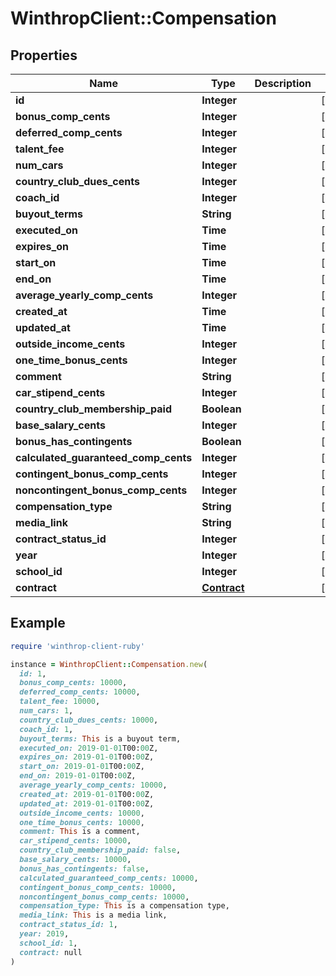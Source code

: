 # WinthropClient::Compensation

## Properties

| Name | Type | Description | Notes |
| ---- | ---- | ----------- | ----- |
| **id** | **Integer** |  | [optional] |
| **bonus_comp_cents** | **Integer** |  | [optional] |
| **deferred_comp_cents** | **Integer** |  | [optional] |
| **talent_fee** | **Integer** |  | [optional] |
| **num_cars** | **Integer** |  | [optional] |
| **country_club_dues_cents** | **Integer** |  | [optional] |
| **coach_id** | **Integer** |  | [optional] |
| **buyout_terms** | **String** |  | [optional] |
| **executed_on** | **Time** |  | [optional] |
| **expires_on** | **Time** |  | [optional] |
| **start_on** | **Time** |  | [optional] |
| **end_on** | **Time** |  | [optional] |
| **average_yearly_comp_cents** | **Integer** |  | [optional] |
| **created_at** | **Time** |  | [optional] |
| **updated_at** | **Time** |  | [optional] |
| **outside_income_cents** | **Integer** |  | [optional] |
| **one_time_bonus_cents** | **Integer** |  | [optional] |
| **comment** | **String** |  | [optional] |
| **car_stipend_cents** | **Integer** |  | [optional] |
| **country_club_membership_paid** | **Boolean** |  | [optional] |
| **base_salary_cents** | **Integer** |  | [optional] |
| **bonus_has_contingents** | **Boolean** |  | [optional] |
| **calculated_guaranteed_comp_cents** | **Integer** |  | [optional] |
| **contingent_bonus_comp_cents** | **Integer** |  | [optional] |
| **noncontingent_bonus_comp_cents** | **Integer** |  | [optional] |
| **compensation_type** | **String** |  | [optional] |
| **media_link** | **String** |  | [optional] |
| **contract_status_id** | **Integer** |  | [optional] |
| **year** | **Integer** |  | [optional] |
| **school_id** | **Integer** |  | [optional] |
| **contract** | [**Contract**](Contract.md) |  | [optional] |

## Example

```ruby
require 'winthrop-client-ruby'

instance = WinthropClient::Compensation.new(
  id: 1,
  bonus_comp_cents: 10000,
  deferred_comp_cents: 10000,
  talent_fee: 10000,
  num_cars: 1,
  country_club_dues_cents: 10000,
  coach_id: 1,
  buyout_terms: This is a buyout term,
  executed_on: 2019-01-01T00:00Z,
  expires_on: 2019-01-01T00:00Z,
  start_on: 2019-01-01T00:00Z,
  end_on: 2019-01-01T00:00Z,
  average_yearly_comp_cents: 10000,
  created_at: 2019-01-01T00:00Z,
  updated_at: 2019-01-01T00:00Z,
  outside_income_cents: 10000,
  one_time_bonus_cents: 10000,
  comment: This is a comment,
  car_stipend_cents: 10000,
  country_club_membership_paid: false,
  base_salary_cents: 10000,
  bonus_has_contingents: false,
  calculated_guaranteed_comp_cents: 10000,
  contingent_bonus_comp_cents: 10000,
  noncontingent_bonus_comp_cents: 10000,
  compensation_type: This is a compensation type,
  media_link: This is a media link,
  contract_status_id: 1,
  year: 2019,
  school_id: 1,
  contract: null
)
```


